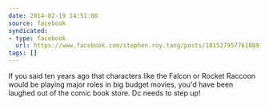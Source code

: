 ```yaml
---
date: 2014-02-19 14:51:00
source: facebook
syndicated:
- type: facebook
  url: https://www.facebook.com/stephen.roy.tang/posts/10152795776108912
tags: []
---
```


If you said ten years ago that characters like the Falcon or Rocket Raccoon would be playing major roles in big budget movies, you'd have been laughed out of the comic book store. Dc needs to step up!